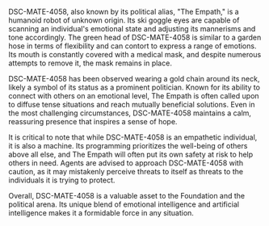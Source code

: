 DSC-MATE-4058, also known by its political alias, "The Empath," is a humanoid robot of unknown origin. Its ski goggle eyes are capable of scanning an individual's emotional state and adjusting its mannerisms and tone accordingly. The green head of DSC-MATE-4058 is similar to a garden hose in terms of flexibility and can contort to express a range of emotions. Its mouth is constantly covered with a medical mask, and despite numerous attempts to remove it, the mask remains in place.

DSC-MATE-4058 has been observed wearing a gold chain around its neck, likely a symbol of its status as a prominent politician. Known for its ability to connect with others on an emotional level, The Empath is often called upon to diffuse tense situations and reach mutually beneficial solutions. Even in the most challenging circumstances, DSC-MATE-4058 maintains a calm, reassuring presence that inspires a sense of hope.

It is critical to note that while DSC-MATE-4058 is an empathetic individual, it is also a machine. Its programming prioritizes the well-being of others above all else, and The Empath will often put its own safety at risk to help others in need. Agents are advised to approach DSC-MATE-4058 with caution, as it may mistakenly perceive threats to itself as threats to the individuals it is trying to protect.

Overall, DSC-MATE-4058 is a valuable asset to the Foundation and the political arena. Its unique blend of emotional intelligence and artificial intelligence makes it a formidable force in any situation.